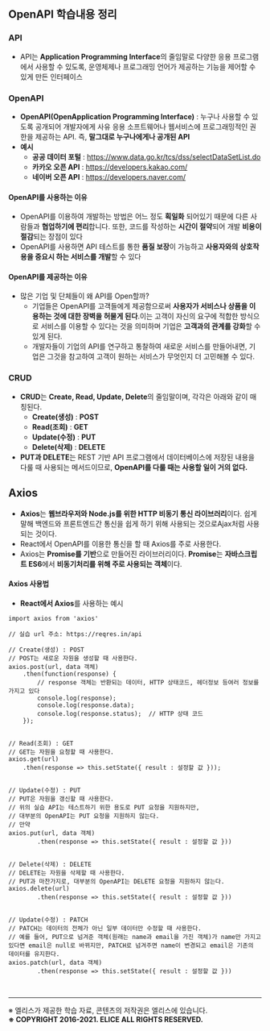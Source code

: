 ## OpenAPI 학습내용 정리

### API

- API는 **Application Programming Interface**의 줄임말로 다양한 응용 프로그램에서 사용할 수 있도록, 운영체제나 프로그래밍 언어가 제공하는 기능을 제어할 수 있게 만든 인터페이스

### OpenAPI

- **OpenAPI(OpenApplication Programming Interface)** : 누구나 사용할 수 있도록 공개되어 개발자에게 사유 응용 소프트웨어나 웹서비스에 프로그래밍적인 권한을 제공하는 API. 즉, **말그대로 누구나에게나 공개된 API**
- **예시**
  - **공공 데이터 포털** : https://www.data.go.kr/tcs/dss/selectDataSetList.do
  - **카카오 오픈 API** : https://developers.kakao.com/
  - **네이버 오픈 API** : https://developers.naver.com/

#### OpenAPI를 사용하는 이유

- OpenAPI를 이용하여 개발하는 방법은 어느 정도 **획일화** 되어있기 때문에 다른 사람들과 **협업하기에 편리**합니다. 또한, 코드를 작성하는 **시간이 절약**되어 개발 **비용이 절감**되는 장점이 있다
- OpenAPI를 사용하면 API 테스트를 통한 **품질 보장**이 가능하고 **사용자와의 상호작용을 중요시 하는 서비스를 개발**할 수 있다

#### OpenAPI를 제공하는 이유

- 많은 기업 및 단체들이 왜 API를 Open할까?
  - 기업들은 OpenAPI를 고객들에게 제공함으로써 **사용자가 서비스나 상품을 이용하는 것에 대한 장벽을 허물게 된다**.이는 고객이 자신의 요구에 적합한 방식으로 서비스를 이용할 수 있다는 것을 의미하며 기업은 **고객과의 관계를 강화**할 수 있게 된다. 
  - 개발자들이 기업의 API를 연구하고 통찰하여 새로운 서비스를 만들어내면, 기업은 그것을 참고하여 고객이 원하는 서비스가 무엇인지 더 고민해볼 수 있다.

### CRUD

- **CRUD**는 **Create, Read, Update, Delete**의 줄임말이며, 각각은 아래와 같이 매칭된다.
  - **Create(생성)** : **POST**
  - **Read(조회)** : **GET**
  - **Update(수정)** : **PUT**
  - **Delete(삭제)** : **DELETE**
- **PUT과 DELETE**는 REST 기반 API 프로그램에서 데이터베이스에 저장된 내용을 다룰 때 사용되는 메서드이므로, **OpenAPI를 다룰 때는 사용할 일이 거의 없다.**

## Axios

- **Axios**는 **웹브라우저와 Node.js를 위한 HTTP 비동기 통신 라이브러리**이다. 쉽게 말해 백엔드와 프론트엔드간 통신을 쉽게 하기 위해 사용되는 것으로Ajax처럼 사용되는 것이다.
- React에서 OpenAPI를 이용한 통신을 할 때 Axios를 주로 사용한다.
- Axios는 **Promise를 기반**으로 만들어진 라이브러리이다. **Promise**는 **자바스크립트 ES6**에서 **비동기처리를 위해 주로 사용되는 객체**이다.

#### Axios 사용법

- **React에서 Axios**를 사용하는 예시

```react
import axios from 'axios'

// 실습 url 주소: https://reqres.in/api 

// Create(생성) : POST
// POST는 새로운 자원을 생성할 때 사용한다.
axios.post(url, data 객체)
	.then(function(response) {
    	// response 객체는 반환되는 데이터, HTTP 상태코드, 헤더정보 등여러 정보를 가지고 있다
    	console.log(response);
		console.log(response.data);
        console.log(response.status);  // HTTP 상태 코드
	});


// Read(조회) : GET
// GET는 자원을 요청할 때 사용한다.
axios.get(url)
	.then(response => this.setState({ result : 설정할 값 }));


// Update(수정) : PUT
// PUT은 자원을 갱신할 때 사용한다.
// 위의 실습 API는 테스트하기 위한 용도로 PUT 요청을 지원하지만,
// 대부분의 OpenAPI는 PUT 요청을 지원하지 않는다.
// 만약 
axios.put(url, data 객체)
		.then(response => this.setState({ result : 설정할 값 }))


// Delete(삭제) : DELETE
// DELETE는 자원을 삭제할 때 사용한다.
// PUT과 마찬가지로, 대부분의 OpenAPI는 DELETE 요청을 지원하지 않는다.
axios.delete(url)
		.then(response => this.setState({ result : 설정할 값 }))


// Update(수정) : PATCH
// PATCH는 데이터의 전체가 아닌 일부 데이터만 수정할 때 사용한다.
// 예를 들어, PUT으로 넘겨준 객체(원래는 name과 email을 가진 객체)가 name만 가지고 있다면 email은 null로 바뀌지만, PATCH로 넘겨주면 name이 변경되고 email은 기존의 데이터를 유지한다.
axios.patch(url, data 객체)
		.then(response => this.setState({ result : 설정할 값 }))

```





</br>

---

  ※ 엘리스가 제공한 학습 자료, 콘텐츠의 저작권은 엘리스에 있습니다. <br>
  **※ COPYRIGHT 2016-2021. ELICE ALL RIGHTS RESERVED.**
